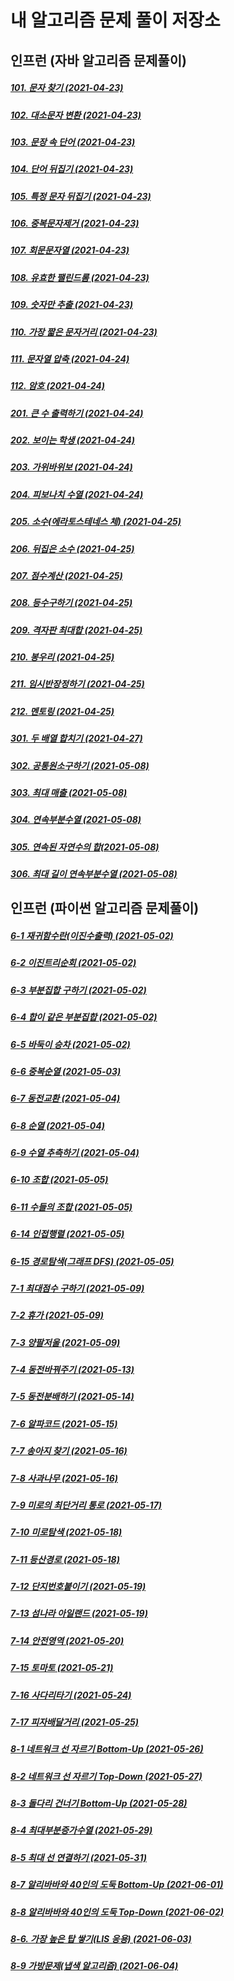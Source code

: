 # 내 알고리즘 문제 풀이 저장소

## 인프런 (자바 알고리즘 문제풀이)
##### [101. 문자 찾기 (2021-04-23)](https://github.com/changjinpark/Algorithm/blob/main/Inflearn.com/src/Main101.java)
##### [102. 대소문자 변환 (2021-04-23)](https://github.com/changjinpark/Algorithm/blob/main/Inflearn.com/src/Main102.java)
##### [103. 문장 속 단어 (2021-04-23)](https://github.com/changjinpark/Algorithm/blob/main/Inflearn.com/src/Main103.java)
##### [104. 단어 뒤집기 (2021-04-23)](https://github.com/changjinpark/Algorithm/blob/main/Inflearn.com/src/Main104.java)
##### [105. 특정 문자 뒤집기 (2021-04-23)](https://github.com/changjinpark/Algorithm/blob/main/Inflearn.com/src/Main105.java)
##### [106. 중복문자제거 (2021-04-23)](https://github.com/changjinpark/Algorithm/blob/main/Inflearn.com/src/Main106.java)
##### [107. 회문문자열 (2021-04-23)](https://github.com/changjinpark/Algorithm/blob/main/Inflearn.com/src/Main107.java)
##### [108. 유효한 팰린드롬 (2021-04-23)](https://github.com/changjinpark/Algorithm/blob/main/Inflearn.com/src/Main108.java)
##### [109. 숫자만 추출 (2021-04-23)](https://github.com/changjinpark/Algorithm/blob/main/Inflearn.com/src/Main109.java)
##### [110. 가장 짧은 문자거리 (2021-04-23)](https://github.com/changjinpark/Algorithm/blob/main/Inflearn.com/src/Main110.java)
##### [111. 문자열 압축 (2021-04-24)](https://github.com/changjinpark/Algorithm/blob/main/Inflearn.com/src/Main111.java)
##### [112. 암호 (2021-04-24)](https://github.com/changjinpark/Algorithm/blob/main/Inflearn.com/src/Main112.java)
##### [201. 큰 수 출력하기 (2021-04-24)](https://github.com/changjinpark/Algorithm/blob/main/Inflearn.com/src/Main201.java)
##### [202. 보이는 학생 (2021-04-24)](https://github.com/changjinpark/Algorithm/blob/main/Inflearn.com/src/Main202.java)
##### [203. 가위바위보 (2021-04-24)](https://github.com/changjinpark/Algorithm/blob/main/Inflearn.com/src/Main203.java)
##### [204. 피보나치 수열 (2021-04-24)](https://github.com/changjinpark/Algorithm/blob/main/Inflearn.com/src/Main204.java)
##### [205. 소수(에라토스테네스 체) (2021-04-25)](https://github.com/changjinpark/Algorithm/blob/main/Inflearn.com/src/Main205.java)
##### [206. 뒤집은 소수 (2021-04-25)](https://github.com/changjinpark/Algorithm/blob/main/Inflearn.com/src/Main206.java)
##### [207. 점수계산 (2021-04-25)](https://github.com/changjinpark/Algorithm/blob/main/Inflearn.com/src/Main207.java)
##### [208. 등수구하기 (2021-04-25)](https://github.com/changjinpark/Algorithm/blob/main/Inflearn.com/src/Main208.java)
##### [209. 격자판 최대합 (2021-04-25)](https://github.com/changjinpark/Algorithm/blob/main/Inflearn.com/src/Main209.java)
##### [210. 봉우리 (2021-04-25)](https://github.com/changjinpark/Algorithm/blob/main/Inflearn.com/src/Main210.java)
##### [211. 임시반장정하기 (2021-04-25)](https://github.com/changjinpark/Algorithm/blob/main/Inflearn.com/src/Main211.java)
##### [212. 멘토링 (2021-04-25)](https://github.com/changjinpark/Algorithm/blob/main/Inflearn.com/src/Main212.java)
##### [301. 두 배열 합치기 (2021-04-27)](https://github.com/changjinpark/Algorithm/blob/main/Inflearn.com/src/Main301.java)
##### [302. 공통원소구하기 (2021-05-08)](https://github.com/changjinpark/Algorithm/blob/main/Inflearn.com/src/Main302.java)
##### [303. 최대 매출 (2021-05-08)](https://github.com/changjinpark/Algorithm/blob/main/Inflearn.com/src/Main303.java)
##### [304. 연속부분수열 (2021-05-08)](https://github.com/changjinpark/Algorithm/blob/main/Inflearn.com/src/Main304.java)
##### [305. 연속된 자연수의 합(2021-05-08)](https://github.com/changjinpark/Algorithm/blob/main/Inflearn.com/src/Main305.java)
##### [306. 최대 길이 연속부분수열 (2021-05-08)](https://github.com/changjinpark/Algorithm/blob/main/Inflearn.com/src/Main306.java)

## 인프런 (파이썬 알고리즘 문제풀이)
##### [6-1 재귀함수란(이진수출력) (2021-05-02)](https://github.com/changjinpark/Algorithm/blob/main/Inflearn.com/6-1.py)
##### [6-2 이진트리순회 (2021-05-02)](https://github.com/changjinpark/Algorithm/blob/main/Inflearn.com/6-2.py)
##### [6-3 부분집합 구하기 (2021-05-02)](https://github.com/changjinpark/Algorithm/blob/main/Inflearn.com/6-3.py)
##### [6-4 합이 같은 부분집합 (2021-05-02)](https://github.com/changjinpark/Algorithm/blob/main/Inflearn.com/6-4.py)
##### [6-5 바둑이 승차 (2021-05-02)](https://github.com/changjinpark/Algorithm/blob/main/Inflearn.com/6-5.py)
##### [6-6 중복순열 (2021-05-03)](https://github.com/changjinpark/Algorithm/blob/main/Inflearn.com/6-6.py)
##### [6-7 동전교환 (2021-05-04)](https://github.com/changjinpark/Algorithm/blob/main/Inflearn.com/6-7.py)
##### [6-8 순열 (2021-05-04)](https://github.com/changjinpark/Algorithm/blob/main/Inflearn.com/6-8.py)
##### [6-9 수열 추측하기 (2021-05-04)](https://github.com/changjinpark/Algorithm/blob/main/Inflearn.com/6-9.py)
##### [6-10 조합 (2021-05-05)](https://github.com/changjinpark/Algorithm/blob/main/Inflearn.com/6-10.py)
##### [6-11 수들의 조합 (2021-05-05)](https://github.com/changjinpark/Algorithm/blob/main/Inflearn.com/6-11.py)
##### [6-14 인접행렬 (2021-05-05)](https://github.com/changjinpark/Algorithm/blob/main/Inflearn.com/6-14.py)
##### [6-15 경로탐색(그래프 DFS) (2021-05-05)](https://github.com/changjinpark/Algorithm/blob/main/Inflearn.com/6-15.py)
##### [7-1 최대점수 구하기 (2021-05-09)](https://github.com/changjinpark/Algorithm/blob/main/Inflearn.com/7-1.py)
##### [7-2 휴가 (2021-05-09)](https://github.com/changjinpark/Algorithm/blob/main/Inflearn.com/7-2.py)
##### [7-3 양팔저울 (2021-05-09)](https://github.com/changjinpark/Algorithm/blob/main/Inflearn.com/7-3.py)
##### [7-4 동전바꿔주기 (2021-05-13)](https://github.com/changjinpark/Algorithm/blob/main/Inflearn.com/7-4.py)
##### [7-5 동전분배하기 (2021-05-14)](https://github.com/changjinpark/Algorithm/blob/main/Inflearn.com/7-5.py)
##### [7-6 알파코드 (2021-05-15)](https://github.com/changjinpark/Algorithm/blob/main/Inflearn.com/7-6.py)
##### [7-7 송아지 찾기 (2021-05-16)](https://github.com/changjinpark/Algorithm/blob/main/Inflearn.com/7-7.py)
##### [7-8 사과나무 (2021-05-16)](https://github.com/changjinpark/Algorithm/blob/main/Inflearn.com/7-8.py)
##### [7-9 미로의 최단거리 통로 (2021-05-17)](https://github.com/changjinpark/Algorithm/blob/main/Inflearn.com/7-9.py)
##### [7-10 미로탐색 (2021-05-18)](https://github.com/changjinpark/Algorithm/blob/main/Inflearn.com/7-10.py)
##### [7-11 등산경로 (2021-05-18)](https://github.com/changjinpark/Algorithm/blob/main/Inflearn.com/7-11.py)
##### [7-12 단지번호붙이기 (2021-05-19)](https://github.com/changjinpark/Algorithm/blob/main/Inflearn.com/7-12.py)
##### [7-13 섬나라 아일랜드 (2021-05-19)](https://github.com/changjinpark/Algorithm/blob/main/Inflearn.com/7-13.py)
##### [7-14 안전영역 (2021-05-20)](https://github.com/changjinpark/Algorithm/blob/main/Inflearn.com/7-14.py)
##### [7-15 토마토 (2021-05-21)](https://github.com/changjinpark/Algorithm/blob/main/Inflearn.com/7-15.py)
##### [7-16 사다리타기 (2021-05-24)](https://github.com/changjinpark/Algorithm/blob/main/Inflearn.com/7-16.py)
##### [7-17 피자배달거리 (2021-05-25)](https://github.com/changjinpark/Algorithm/blob/main/Inflearn.com/7-17.py)
##### [8-1 네트워크 선 자르기 Bottom-Up (2021-05-26)](https://github.com/changjinpark/Algorithm/blob/main/Inflearn.com/8-1.py)
##### [8-2 네트워크 선 자르기 Top-Down (2021-05-27)](https://github.com/changjinpark/Algorithm/blob/main/Inflearn.com/8-2.py)
##### [8-3 돌다리 건너기 Bottom-Up (2021-05-28)](https://github.com/changjinpark/Algorithm/blob/main/Inflearn.com/8-3.py)
##### [8-4 최대부분증가수열 (2021-05-29)](https://github.com/changjinpark/Algorithm/blob/main/Inflearn.com/8-4.py)
##### [8-5 최대 선 연결하기 (2021-05-31)](https://github.com/changjinpark/Algorithm/blob/main/Inflearn.com/8-5.py)
##### [8-7 알리바바와 40인의 도둑 Bottom-Up (2021-06-01)](https://github.com/changjinpark/Algorithm/blob/main/Inflearn.com/8-7.py)
##### [8-8 알리바바와 40인의 도둑 Top-Down (2021-06-02)](https://github.com/changjinpark/Algorithm/blob/main/Inflearn.com/8-8.py)
##### [8-6. 가장 높은 탑 쌓기(LIS 응용) (2021-06-03)](https://github.com/changjinpark/Algorithm/blob/main/Inflearn.com/8-6.py)
##### [8-9 가방문제(냅색 알고리즘) (2021-06-04)](https://github.com/changjinpark/Algorithm/blob/main/Inflearn.com/8-9.py)